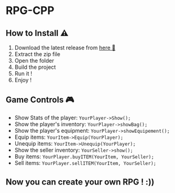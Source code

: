 # RPG-CPP
## How to Install ⚠️
1. Download the latest release from [here 🔗](https://github.com/NayanMallet/RPG-CPP)
2. Extract the zip file
3. Open the folder
5. Build the project
6. Run it !
7. Enjoy !

## Game Controls 🎮
- Show Stats of the player: `YourPlayer->Show();`
- Show the player's inventory: `YourPlayer->showBag();`
- Show the player's equipment: `YourPlayer->showEquipement();`
- Equip items: `YourItem->Equip(YourPlayer);`
- Unequip items: `YourItem->Unequip(YourPlayer);`
- Show the seller inventory: `YourSeller->show();`
- Buy items: `YourPlayer.buyITEM(YourItem, YourSeller);`
- Sell items: `YourPlayer.sellITEM(YourItem, YourSeller);`

## Now you can create your own RPG ! :))
